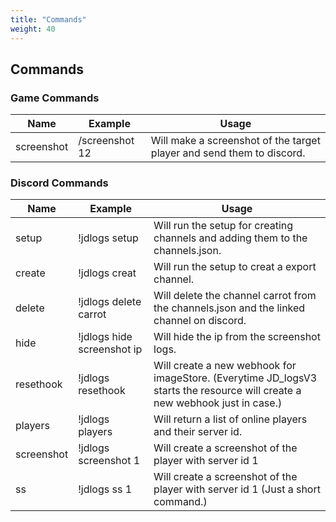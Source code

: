 ```yaml
---
title: "Commands"
weight: 40
---
```


## Commands

### Game Commands
Name | Example | Usage
--- | --- | --- | 
screenshot | /screenshot 12 | Will make a screenshot of the target player and send them to discord. |
  
  
### Discord Commands
Name | Example | Usage
--- | --- | --- |
setup | !jdlogs setup | Will run the setup for creating channels and adding them to the channels.json. |
create | !jdlogs creat | Will run the setup to creat a export channel.|
delete | !jdlogs delete carrot | Will delete the channel carrot from the channels.json and the linked channel on discord.|
hide | !jdlogs hide screenshot ip | Will hide the ip from the screenshot logs. |
resethook | !jdlogs resethook | Will create a new webhook for imageStore. (Everytime JD_logsV3 starts the resource will create a new webhook just in case.) |
players | !jdlogs players | Will return a list of online players and their server id.|
screenshot | !jdlogs screenshot 1 | Will create a screenshot of the player with server id 1|
ss | !jdlogs ss 1 | Will create a screenshot of the player with server id 1 (Just a short command.)|